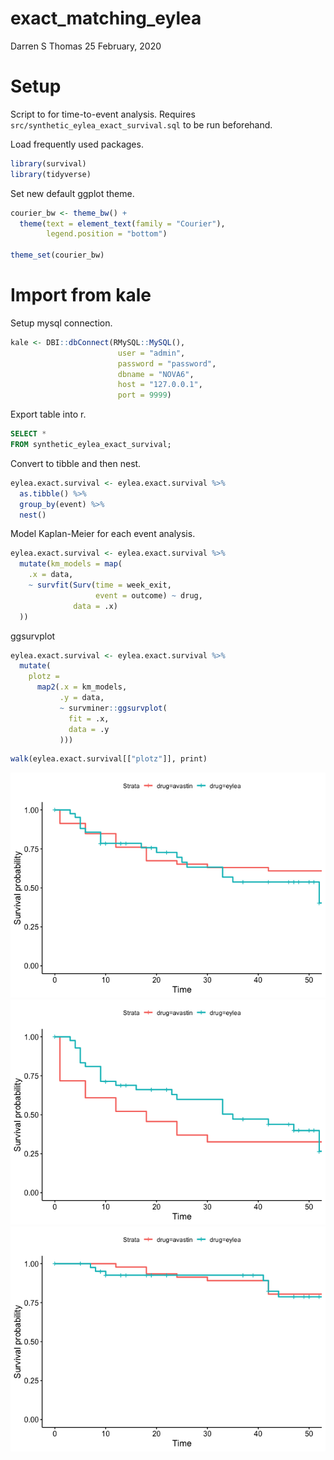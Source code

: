 exact\_matching\_eylea
================
Darren S Thomas
25 February, 2020

# Setup

Script to for time-to-event analysis. Requires
`src/synthetic_eylea_exact_survival.sql` to be run beforehand.

Load frequently used packages.

``` r
library(survival)
library(tidyverse)
```

Set new default ggplot theme.

``` r
courier_bw <- theme_bw() +
  theme(text = element_text(family = "Courier"),
        legend.position = "bottom")

theme_set(courier_bw)
```

# Import from kale

Setup mysql connection.

``` r
kale <- DBI::dbConnect(RMySQL::MySQL(),
                        user = "admin", 
                        password = "password",
                        dbname = "NOVA6",
                        host = "127.0.0.1",
                        port = 9999)
```

Export table into r.

``` sql
SELECT *
FROM synthetic_eylea_exact_survival;
```

Convert to tibble and then nest.

``` r
eylea.exact.survival <- eylea.exact.survival %>% 
  as.tibble() %>% 
  group_by(event) %>% 
  nest() 
```

Model Kaplan-Meier for each event analysis.

``` r
eylea.exact.survival <- eylea.exact.survival %>% 
  mutate(km_models = map(
    .x = data,
    ~ survfit(Surv(time = week_exit,
                   event = outcome) ~ drug,
              data = .x)
  ))
```

ggsurvplot

``` r
eylea.exact.survival <- eylea.exact.survival %>% 
  mutate(
    plotz = 
      map2(.x = km_models,
           .y = data,
           ~ survminer::ggsurvplot(
             fit = .x,
             data = .y
           )))
```

``` r
walk(eylea.exact.survival[["plotz"]], print)
```

![](exact_eylea_survival_files/figure-gfm/unnamed-chunk-8-1.png)<!-- -->![](exact_eylea_survival_files/figure-gfm/unnamed-chunk-8-2.png)<!-- -->![](exact_eylea_survival_files/figure-gfm/unnamed-chunk-8-3.png)<!-- -->
